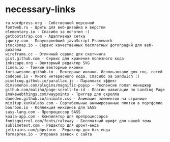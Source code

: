 # necessary-links


    ru.wordpress.org - Собственной персоной
    fontweb.ru - Шриты для веб-дизайна и верстки
    elementary.io - Спасибо за логотип :)
    getbootstrap.com - Адаптивная сетка
    jquery.com - Популярнейший javaScript Framework
    stocksnap.io - Сервис качественных бесплатных фотографий для веб-дизайна
    wireframe.cc - Отличный сервис для скетчинга
    gist.github.com - Сервис для хранения полезного кода
    inkscape.org - Векторный редактор SVG
    linea.io - Тонкие векторные иконки
    fortawesome.github.io - Векторные иконки. Использовали для соц. сетей
    codepen.io - Много интересного кода. Спасибо за Sandwich :)
    pixelcog.github.io/parallax.js - Параллакс эффект
    dimsemenov.com/plugins/magnific-popup - Респонсив попап менеджер
    github.com/malihu/page-scroll-to-id - Плагин навигации по Landing Page
    imakewebthings.com/waypoints - Триггер для скролла
    daneden.github.io/animate.css - Анимация элементов на странице
    mixitup.kunkalabs.com - Сортабельные анимированные плитки в портфолио
    bourbon.io - Коллекция миксинов для SASS
    sass-lang.com - Препроцессор SASS
    koala-app.com - Компилятор для препроцессоров
    fontsquirrel.com/fonts/raleway - Бесплатный шрифт для нашей темы
    sublimetext.com - Редактор для фронт-енда
    jetbrains.com/phpstorm - Редактор для бэк-енда
    formspree.io - Отправка заявок с сайта
